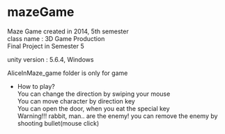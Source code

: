 # mazeGame
Maze Game created in 2014, 5th semester  
class name : 3D Game Production  
Final Project in Semester 5  
  
unity version : 5.6.4, Windows
  
AliceInMaze_game folder is only for game
  
* How to play?  
You can change the direction by swiping your mouse  
You can move character by direction key  
You can open the door, when you eat the special key  
Warning!!! rabbit, man.. are the enemy! you can remove the enemy by shooting bullet(mouse click)
